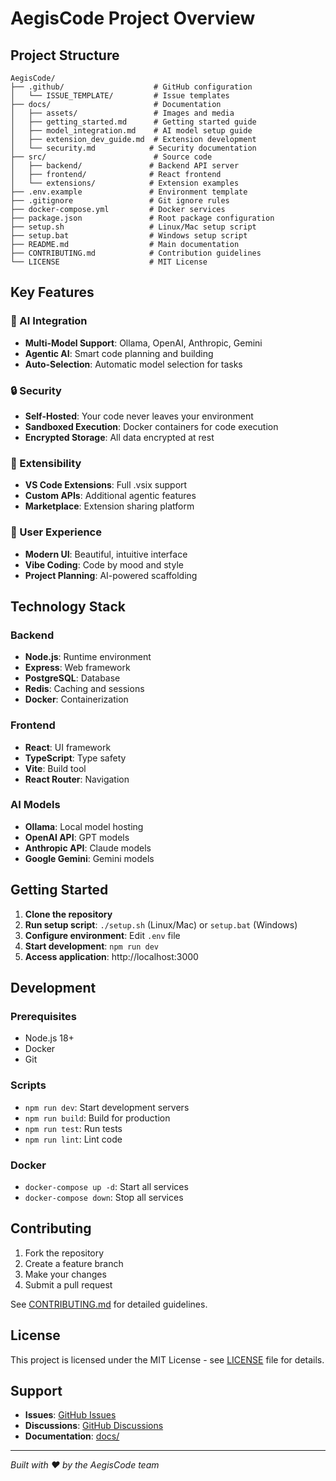 # AegisCode Project Overview

## Project Structure

```
AegisCode/
├── .github/                    # GitHub configuration
│   └── ISSUE_TEMPLATE/         # Issue templates
├── docs/                       # Documentation
│   ├── assets/                 # Images and media
│   ├── getting_started.md      # Getting started guide
│   ├── model_integration.md    # AI model setup guide
│   ├── extension_dev_guide.md  # Extension development
│   └── security.md            # Security documentation
├── src/                        # Source code
│   ├── backend/               # Backend API server
│   ├── frontend/              # React frontend
│   └── extensions/            # Extension examples
├── .env.example               # Environment template
├── .gitignore                 # Git ignore rules
├── docker-compose.yml         # Docker services
├── package.json               # Root package configuration
├── setup.sh                   # Linux/Mac setup script
├── setup.bat                  # Windows setup script
├── README.md                  # Main documentation
├── CONTRIBUTING.md            # Contribution guidelines
└── LICENSE                    # MIT License
```

## Key Features

### 🤖 AI Integration
- **Multi-Model Support**: Ollama, OpenAI, Anthropic, Gemini
- **Agentic AI**: Smart code planning and building
- **Auto-Selection**: Automatic model selection for tasks

### 🔒 Security
- **Self-Hosted**: Your code never leaves your environment
- **Sandboxed Execution**: Docker containers for code execution
- **Encrypted Storage**: All data encrypted at rest

### 🧩 Extensibility
- **VS Code Extensions**: Full .vsix support
- **Custom APIs**: Additional agentic features
- **Marketplace**: Extension sharing platform

### 🎨 User Experience
- **Modern UI**: Beautiful, intuitive interface
- **Vibe Coding**: Code by mood and style
- **Project Planning**: AI-powered scaffolding

## Technology Stack

### Backend
- **Node.js**: Runtime environment
- **Express**: Web framework
- **PostgreSQL**: Database
- **Redis**: Caching and sessions
- **Docker**: Containerization

### Frontend
- **React**: UI framework
- **TypeScript**: Type safety
- **Vite**: Build tool
- **React Router**: Navigation

### AI Models
- **Ollama**: Local model hosting
- **OpenAI API**: GPT models
- **Anthropic API**: Claude models
- **Google Gemini**: Gemini models

## Getting Started

1. **Clone the repository**
2. **Run setup script**: `./setup.sh` (Linux/Mac) or `setup.bat` (Windows)
3. **Configure environment**: Edit `.env` file
4. **Start development**: `npm run dev`
5. **Access application**: http://localhost:3000

## Development

### Prerequisites
- Node.js 18+
- Docker
- Git

### Scripts
- `npm run dev`: Start development servers
- `npm run build`: Build for production
- `npm run test`: Run tests
- `npm run lint`: Lint code

### Docker
- `docker-compose up -d`: Start all services
- `docker-compose down`: Stop all services

## Contributing

1. Fork the repository
2. Create a feature branch
3. Make your changes
4. Submit a pull request

See [CONTRIBUTING.md](CONTRIBUTING.md) for detailed guidelines.

## License

This project is licensed under the MIT License - see [LICENSE](LICENSE) file for details.

## Support

- **Issues**: [GitHub Issues](https://github.com/[YOUR_USERNAME]/AegisCode/issues)
- **Discussions**: [GitHub Discussions](https://github.com/[YOUR_USERNAME]/AegisCode/discussions)
- **Documentation**: [docs/](docs/)

---

*Built with ❤️ by the AegisCode team*
